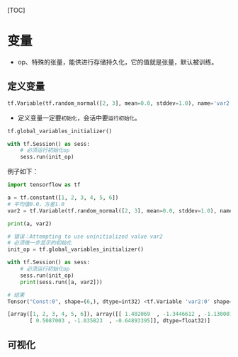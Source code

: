 [TOC]

# 变量

- op、特殊的张量，能供进行存储持久化，它的值就是张量，默认被训练。

## 定义变量

```python
tf.Variable(tf.random_normal([2, 3], mean=0.0, stddev=1.0), name='var2')
```

- 定义变量一定要`初始化`，会话中要`运行初始化`。

```python
tf.global_variables_initializer()

with tf.Session() as sess:
    # 必须运行初始化op
    sess.run(init_op)
```

例子如下：

```python
import tensorflow as tf

a = tf.constant([1, 2, 3, 4, 5, 6])
# 平均值0.0，方差1.0
var2 = tf.Variable(tf.random_normal([2, 3], mean=0.0, stddev=1.0), name='var2')

print(a, var2)

# 错误：Attempting to use uninitialized value var2
# 必须做一步显示的初始化
init_op = tf.global_variables_initializer()

with tf.Session() as sess:
    # 必须运行初始化op
    sess.run(init_op)
    print(sess.run([a, var2]))

# 结果
Tensor("Const:0", shape=(6,), dtype=int32) <tf.Variable 'var2:0' shape=(2, 3) dtype=float32_ref>

[array([1, 2, 3, 4, 5, 6]), array([[ 1.402069  , -1.3446612 , -1.1300074 ],
       [ 0.5087003 , -1.035823  , -0.64893395]], dtype=float32)]
```

## 可视化
